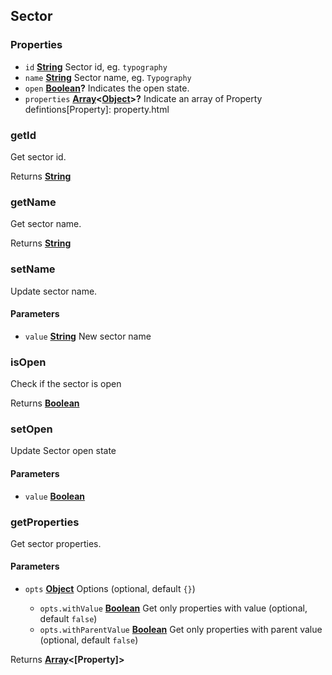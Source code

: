 <!-- Generated by documentation.js. Update this documentation by updating the source code. -->

## Sector



### Properties

*   `id` **[String][1]** Sector id, eg. `typography`
*   `name` **[String][1]** Sector name, eg. `Typography`
*   `open` **[Boolean][2]?** Indicates the open state.
*   `properties` **[Array][3]<[Object][4]>?** Indicate an array of Property defintions[Property]: property.html

### getId

Get sector id.

Returns **[String][1]** 

### getName

Get sector name.

Returns **[String][1]** 

### setName

Update sector name.

#### Parameters

*   `value` **[String][1]** New sector name

### isOpen

Check if the sector is open

Returns **[Boolean][2]** 

### setOpen

Update Sector open state

#### Parameters

*   `value` **[Boolean][2]** 

### getProperties

Get sector properties.

#### Parameters

*   `opts` **[Object][4]** Options (optional, default `{}`)

    *   `opts.withValue` **[Boolean][2]** Get only properties with value (optional, default `false`)
    *   `opts.withParentValue` **[Boolean][2]** Get only properties with parent value (optional, default `false`)

Returns **[Array][3]<[Property]>** 

[1]: https://developer.mozilla.org/docs/Web/JavaScript/Reference/Global_Objects/String

[2]: https://developer.mozilla.org/docs/Web/JavaScript/Reference/Global_Objects/Boolean

[3]: https://developer.mozilla.org/docs/Web/JavaScript/Reference/Global_Objects/Array

[4]: https://developer.mozilla.org/docs/Web/JavaScript/Reference/Global_Objects/Object

